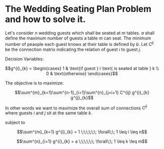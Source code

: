
# The Wedding Seating Plan Problem and how to solve it.

Let's consider $n$ wedding guests which shall be seated at $m$ tables. $a$ shall define the maximum number of guests a table $m$ can seat. The minimum number of peaople each guest knowx at their table is defined by $b$. Let $C^{ij}$ be the connection matrix indicating the relation of guest $i$ to guest $j$. 

Decision Variables:
```math
g^{i}_{k} = 
\begin{cases}
    1 & \text{if guest } i \text{ is seated at table } k \\
    0 & \text{otherwise}
\end{cases}
```


The objective is to maximize:
```math
\sum^{m}_{k=1}\sum^{n-1}_{i=1}\sum^{n}_{j=i+1} C^{ij} g^{i}_{k} g^{j}_{k}
```

In other words we want to maximize the overall sum of connections $C^{ij}$ where guests $i$ and $j$ sit at the same table $k$.

subject to 
```math
\sum^{m}_{k=1} g^{i}_{k} = 1 \;\;\;\;\;\; \forall\;\; 1 \leq i \leq n
```
```math
\sum^{n}_{i=1} g^{i}_{k} = a \;\;\;\;\;\; \forall\;\; 1 \leq k \leq m
```
